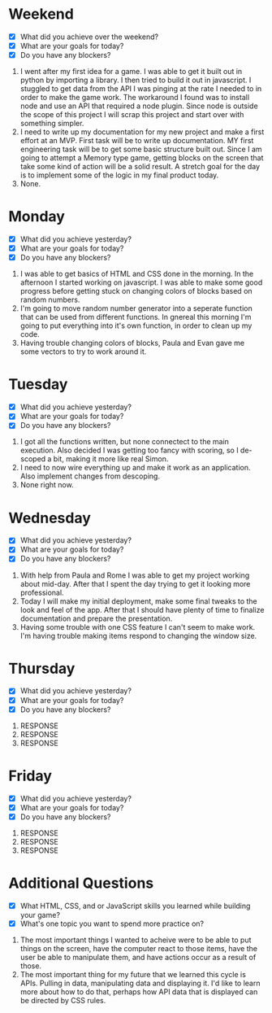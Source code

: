 # Weekend
- [x] What did you achieve over the weekend?
- [x] What are your goals for today?
- [x] Do you have any blockers?
1. I went after my first idea for a game. I was able to get it built out in python by importing a library. I then tried to build it out in javascript. I stuggled to get data from the API I was pinging at the rate I needed to in order to make the game work. The workaround I found was to install node and use an API that required a node plugin. Since node is outside the scope of this project I will scrap this project and start over with something simpler. 
2. I need to write up my documentation for my new project and make a first effort at an MVP. First task will be to write up documentation. MY first engineering task will be to get some basic structure built out. Since I am going to attempt a Memory type game, getting blocks on the screen that take some kind of action will be a solid result. A stretch goal for the day is to implement some of the logic in my final product today. 
3. None. 

# Monday
- [x] What did you achieve yesterday?
- [x] What are your goals for today?
- [x] Do you have any blockers?
1. I was able to get basics of HTML and CSS done in the morning. In the afternoon I started working on javascript. I was able to make some good progress before getting stuck on changing colors of blocks based on random numbers. 
2. I'm going to move random number generator into a seperate function that can be used from different functions. In gnereal this morning I'm going to put everything into it's own function, in order to clean up my code. 
3. Having trouble changing colors of blocks, Paula and Evan gave me some vectors to try to work around it. 

# Tuesday
- [x] What did you achieve yesterday?
- [x] What are your goals for today?
- [x] Do you have any blockers?
1. I got all the functions written, but none connectect to the main execution. Also decided I was getting too fancy with scoring, so I de-scoped a bit, making it more like real Simon. 
2. I need to now wire everything up and make it work as an application. Also implement changes from descoping. 
3. None right now. 

# Wednesday
- [x] What did you achieve yesterday?
- [x] What are your goals for today?
- [x] Do you have any blockers?
1. With help from Paula and Rome I was able to get my project working about mid-day. After that I spent the day trying to get it looking more professional. 
2. Today I will make my initial deployment, make some final tweaks to the look and feel of the app. After that I should have plenty of time to finalize documentation and prepare the presentation. 
3. Having some trouble with one CSS feature I can't seem to make work. I'm having trouble making items respond to changing the window size. 

# Thursday
- [x] What did you achieve yesterday?
- [x] What are your goals for today?
- [x] Do you have any blockers?
1. RESPONSE
2. RESPONSE
3. RESPONSE

# Friday
- [x] What did you achieve yesterday?
- [x] What are your goals for today?
- [x] Do you have any blockers?
1. RESPONSE
2. RESPONSE
3. RESPONSE


# Additional Questions
- [x] What HTML, CSS, and or JavaScript skills you learned while building your game?
- [x] What's one topic you want to spend more practice on?
1. The most important things I wanted to acheive were to be able to put things on the screen, have the computer react to those items, have the user be able to manipulate them, and have actions occur as a result of those. 
2. The most important thing for my future that we learned this cycle is APIs. Pulling in data, manipulating data and displaying it. I'd like to learn more about how to do that, perhaps how API data that is displayed can be directed by CSS rules. 